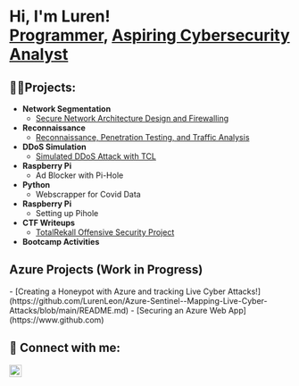 <h1>Hi, I'm Luren! <br/><a href="https://github.com/LurenLeon">Programmer</a>, <a href="https://www.linkedin.com/in/joshmadakor/">Aspiring Cybersecurity Analyst</a></h1>

<h2>👨‍💻Projects:</h2>

- <b>Network Segmentation</b>
  - [Secure Network Architecture Design and Firewalling](https://github.com/LurenLeon/Secure-Network-Architecture-)
- <b>Reconnaissance</b>
  - [Reconnaissance, Penetration Testing, and Traffic Analysis](https://github.com/LurenLeon/Reconnaissance)
- <b>DDoS Simulation</b>
  - [Simulated DDoS Attack with TCL](https://github.com/LurenLeon/DDoS-Simulation/)
- <b>Raspberry Pi</b>
  - Ad Blocker with Pi-Hole
- <b>Python</b>
  - Webscrapper for Covid Data
- <b>Raspberry Pi</b>
  - Setting up Pihole
- <b>CTF Writeups</b>
  - [TotalRekall Offensive Security Project](https://github.com/LurenLeon/Rekall-Offensive-Security-CTF/tree/main)
- <b>Bootcamp Activities</b>


<h2>Azure Projects (Work in Progress) </h2>
- [Creating a Honeypot with Azure and tracking Live Cyber Attacks!](https://github.com/LurenLeon/Azure-Sentinel--Mapping-Live-Cyber-Attacks/blob/main/README.md)
- [Securing an Azure Web App](https://www.github.com)


<h2> 🤳 Connect with me:</h2>

[<img align="left" alt="LurenLeon | LinkedIn" width="22px" src="https://cdn.jsdelivr.net/npm/simple-icons@v3/icons/linkedin.svg" />][linkedin]

[linkedin]: https://www.linkedin.com/in/ariana-leon-villar/

<!--
**LurenLeon/LurenLeon** is a ✨ _special_ ✨ repository because its `README.md` (this file) appears on your GitHub profile.

Here are some ideas to get you started:

- 🔭 I’m currently working on ...
- 🌱 I’m currently learning ...
- 👯 I’m looking to collaborate on ...
- 🤔 I’m looking for help with ...
- 💬 Ask me about ...
- 📫 How to reach me: ...
- 😄 Pronouns: ...
- ⚡ Fun fact: ...
-->
